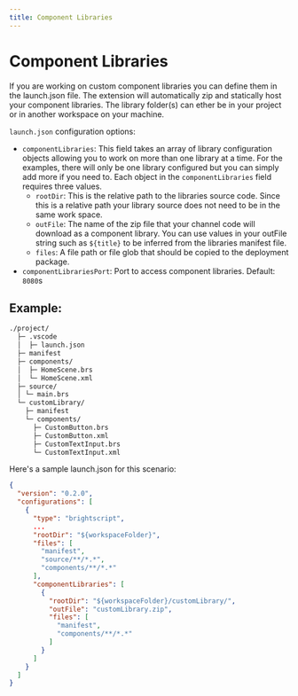 ```yaml
---
title: Component Libraries
---
```

# Component Libraries

If you are working on custom component libraries you can define them in the launch.json file. The extension will automatically zip and statically host your component libraries. The library folder(s) can ether be in your project or in another workspace on your machine.

`launch.json` configuration options:

- `componentLibraries`: This field takes an array of library configuration objects allowing you to work on more than one library at a time. For the examples, there will only be one library configured but you can simply add more if you need to. Each object in the `componentLibraries` field requires three values.
  - `rootDir`: This is the relative path to the libraries source code. Since this is a relative path your library source does not need to be in the same work space.
  - `outFile`: The name of the zip file that your channel code will download as a component library. You can use values in your outFile string such as `${title}` to be inferred from the libraries manifest file.
  - `files`: A file path or file glob that should be copied to the deployment package.
- `componentLibrariesPort`: Port to access component libraries. Default: `8080`s

## Example:
```graphql
./project/
  ├─ .vscode
  │  ├─ launch.json
  ├─ manifest
  ├─ components/
  │  ├─ HomeScene.brs
  │  └─ HomeScene.xml
  ├─ source/
  │ └─ main.brs
  └─ customLibrary/
    ├─ manifest
    └─ components/
      ├─ CustomButton.brs
      ├─ CustomButton.xml
      ├─ CustomTextInput.brs
      └─ CustomTextInput.xml
```

Here's a sample launch.json for this scenario:

```json
{
  "version": "0.2.0",
  "configurations": [
    {
      "type": "brightscript",
      ...
      "rootDir": "${workspaceFolder}",
      "files": [
        "manifest",
        "source/**/*.*",
        "components/**/*.*"
      ],
      "componentLibraries": [
        {
          "rootDir": "${workspaceFolder}/customLibrary/",
          "outFile": "customLibrary.zip",
          "files": [
            "manifest",
            "components/**/*.*"
          ]
        }
      ]
    }
  ]
}

```
